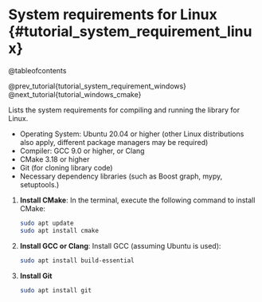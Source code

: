 System requirements for Linux {#tutorial_system_requirement_linux}
=============================

@tableofcontents

@prev_tutorial{tutorial_system_requirement_windows}
@next_tutorial{tutorial_windows_cmake}

Lists the system requirements for compiling and running the library for Linux.

- Operating System: Ubuntu 20.04 or higher (other Linux distributions also apply, different package managers may be required)
- Compiler: GCC 9.0 or higher, or Clang
- CMake 3.18 or higher
- Git (for cloning library code)
- Necessary dependency libraries (such as Boost graph, mypy, setuptools.)

1. **Install CMake**:
   In the terminal, execute the following command to install CMake:
   
   ```bash
   sudo apt update
   sudo apt install cmake
   ```
2. **Install GCC or Clang**: Install GCC (assuming Ubuntu is used):

    ```bash
    sudo apt install build-essential
    ```

3. **Install Git**
   
    ```bash
    sudo apt install git
    ```

